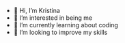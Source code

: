 - 👋 Hi, I’m Kristina
- 👀 I’m interested in being me
- 🌱 I’m currently learning about coding
- 💞️ I’m looking to improve my skills

<!---
Kiwelsh/Kiwelsh is a ✨ special ✨ repository because its `README.md` (this file) appears on your GitHub profile.
You can click the Preview link to take a look at your changes.
--->
